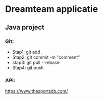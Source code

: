 # Dreamteam applicatie
## Java project

### Git:

 * Stap1: git add .
 * Stap2: git commit -m "comment"
 * stap3: git pull --rebase
 * Stap4: git push

### APi:
https://www.thesportsdb.com/
